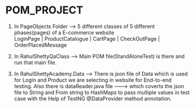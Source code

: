 # POM_PROJECT

1) In PageObjects Folder --> 5 different classes of 5 different phases(pages) of a E-commerce website  
LoginPage | ProductCatalogue | CartPage | CheckOutPage | OrderPlacedMessage

2) In RahulShettyQaClass --> Main POM file(StandAloneTest) is there and run that main file. 

3) In RahulShettyAcademy.Data --> There is json file of Data which is used for Login and Product we are selecting in website for End-to-end testing.
Also there is dataReader.java file ---> which coverts the json file to String and From string to HashMaps to pass multiple values in test case with 
the Help of  TestNG @DataProvider method annotation. 

